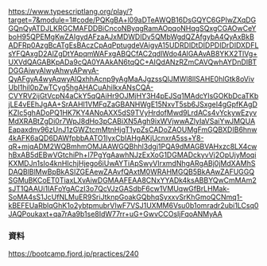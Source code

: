 https://www.typescriptlang.org/play/?target=7&module=1#code/PQKgBA+l09aDTeAWQB16DsGQYC6GPIwZXqDGGQnQyATDJLKRGCMAFDDBiCncoNByqgRamAOpqoNHqgSQxgCGAOwCeYboH95QPEMgKwZAIgydAFzaAJxMDWDIDv5QMbWgdQZAfgybA4QyAxBkBADFRp0AzgBcATgEsBAczCpAqPptugdeVAigyA15UDRDIDtDIDPDIDrDIDXDFLsYFQAxgD2AlZgDtYApqmWAFxgABQCfAC2qdlWdo4AlGAAvAB8YKX2TlVg+UXVdQAGABKpADa9cQA0YAAkAN6tqQC+AIQdANzRZmCAVQwhAYDnDIBTDGGAiwyAlwyAhwyAPwyA-QyAFgyA4wyAqwyAlQxhhAcnp9yAgMaAJgzssQlJMWl8llSAHE0hlGtk8oVivUbI1hil0pZwTCyg5hgAHACuAhilkxANsCQA-CVYRV2ijGtVcpN4aCkY5qQAiHr9OJMjHY3H4pEJSq1MAdcYIsGOKbDcaTKbjLE4vEEhJgAA+SrAAHI1VMFqZaGBANHWgE15NxvT5sb6JSxgeI4gGpfKAgDKZIc5ghADoPQ1HK7KY4ANoAXX5dS9TVyHrdofMwd9LrdACs4vYckywEzyvMdXRABtZgDi0r7WpJ8dHo3pCABiXN5Agh9ixWVjwwAZlyIaVSaiYwJMQUAEapaxdnv96zUnJ1zGWZtcmMtnHjgT1ypZsCADoZAOUMgFmGQBXDIB6hnw4kAFK6aQD6DAWfpbbAATO1IyxCbIAHgAKjUcnxrA5ss+Y8-qR+mjqADM2WQBmhmOMJAAWGQBhhl3dgj1PQA9dMAGBVAHxzc8LX4cwhBxAB5dEBwVGtchiPh+l7PgYgAawhNJzExXoG1DGMADckyvVj2OpUjyMoqiKXMDJn1sIo4knHIchjHjego6iUwAYTiApSwyVIrxmdNhgARgABj0jMdXAMhSDAQBlBlMwBpBkASIZGEAewZAAvfQAxtM0WRAHMGQB5BkAAwZAFUGGQSGMuBKCoET0TiaxLXvAiwDGMAAFEAA8CNxYYADk4ksABBYQwCmMAm2sJT1QAAUi1IAFoYgACzI3o7QcVJzGASdbF6cw1VMUqwGfBrLHMak-SoMA4sS1JcUfNLMuER9SriJtknpGoakGQbhqSyxxvSrKhGmoQCNmq1-kBEFEUaRblqGhK1o2ybtpmubrVIwF7VSJ1UXMM6Vsu0b1omradr2ubi1LCsq0JAQPoukaxt+qa7rAa9b1se8IdW77rr+uG+GwvCCOsIjFqoANMyAA

### 資料
https://bootcamp.fjord.jp/practices/240
